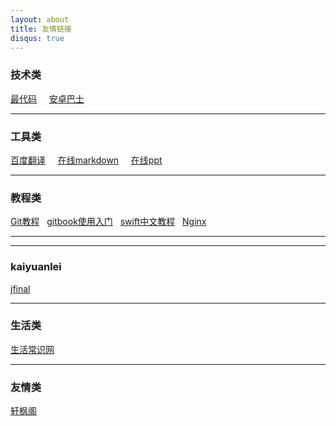 ```yaml
---
layout: about
title: 友情链接
disqus: true
---
```



### 技术类

[最代码](http://www.zuidaima.com) &nbsp; &nbsp;  [安卓巴士](http://www.apkbus.com/)&nbsp; &nbsp; 

---

### 工具类

[百度翻译](http://fanyi.baidu.com) &nbsp; &nbsp; [在线markdown](http://markable.in/editor/) &nbsp; &nbsp; [在线ppt](http://slides.com/)&nbsp;&nbsp;

---

### 教程类

[Git教程](http://lvwzhen.github.io/Git-Tutorial/)&nbsp; &nbsp;[gitbook使用入门](http://gitbook-zh.wanqingwong.com)&nbsp; &nbsp;[swift中文教程](http://numbbbbb.github.io/the-swift-programming-language-in-chinese/)&nbsp; &nbsp;[Nginx](http://tengine.taobao.org/book/index.html)&nbsp; &nbsp;

---

---

### kaiyuanlei
[jfinal](http://www.jfinal.com)

---

### 生活类

[生活常识网](http://www.woygo.com)&nbsp; &nbsp; 

---

### 友情类

[轩枫阁](http://www.xuanfengge.com)